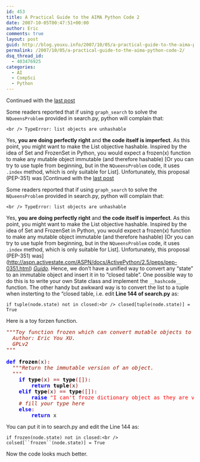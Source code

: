 ```yaml
---
id: 453
title: A Practical Guide to the AIMA Python Code 2
date: 2007-10-05T00:47:51+00:00
author: Eric
comments: true
layout: post
guid: http://blog.youxu.info/2007/10/05/a-practical-guide-to-the-aima-python-code-2/
permalink: /2007/10/05/a-practical-guide-to-the-aima-python-code-2/
dsq_thread_id:
  - 403476925
categories:
  - AI
  - CompSci
  - Python
---
```

Continued with the [last post](http://blog.youxu.info/2007/10/04/a-practical-guide-to-the-aima-python-code-1/)

Some readers reported that if using `graph_search` to solve the `NQueensProblem` provided in search.py, python will complain that:
  
`<br />
TypeError: list objects are unhashable`

Yes, **you are doing perfectly right** and **the code itself is imperfect**. As this point, you might want to make the List objective hashable. Inspired by the idea of Set and FrozenSet in Python, you would expect a frozen(x) function to make any mutable object immutable (and therefore hashable) [Or you can try to use tuple from beginning, but in the `NQueensProblem` code, it uses `.index` method, which is only suitable for List]. Unfortunately, this proposal (PEP-351) was [Continued with the [last post](http://blog.youxu.info/2007/10/04/a-practical-guide-to-the-aima-python-code-1/)

Some readers reported that if using `graph_search` to solve the `NQueensProblem` provided in search.py, python will complain that:
  
`<br />
TypeError: list objects are unhashable`

Yes, **you are doing perfectly right** and **the code itself is imperfect**. As this point, you might want to make the List objective hashable. Inspired by the idea of Set and FrozenSet in Python, you would expect a frozen(x) function to make any mutable object immutable (and therefore hashable) [Or you can try to use tuple from beginning, but in the `NQueensProblem` code, it uses `.index` method, which is only suitable for List]. Unfortunately, this proposal (PEP-351) was](http://aspn.activestate.com/ASPN/docs/ActivePython/2.5/peps/pep-0351.html) _[Guido](http://aspn.activestate.com/ASPN/docs/ActivePython/2.5/peps/pep-0351.html)._ Hence, we don&#8217;t have a unified way to convert any &#8220;state&#8221; to an immutable object and insert it in to &#8220;closed table&#8221;. One possible way to do this is to write your own State class and implement the `__hashcode__` function. The other handy but awkward way is to convert the list to a tuple when insterting to the &#8220;closed table, i.e. edit **Line 144 of search.py** as:

`if tuple(node.state) not in closed:<br />
closed[tuple(node.state)] = True`

Here is a toy forzen function.

<pre><tt></tt><tt><em><font color="#9a1900">"""Toy function frozen which can convert mutable objects to immutable</font></em>
<em><font color="#9a1900">	Author: Eric You XU.</font></em>
<em><font color="#9a1900">	GPLv2</font></em>
<em><font color="#9a1900">"""</font></em>

<strong><font color="#0000ff">def</font></strong> <strong><font color="#000000">frozen</font></strong><font color="#990000">(</font>x<font color="#990000">)</font><font color="#990000">:</font>
<em><font color="#9a1900">	"""Return the immutable version of an object.</font></em>
<em><font color="#9a1900">	"""</font></em>
	<strong><font color="#0000ff">if</font></strong> <strong><font color="#000000">type</font></strong><font color="#990000">(</font>x<font color="#990000">)</font> <font color="#990000">=</font><font color="#990000">=</font> <strong><font color="#000000">type</font></strong><font color="#990000">(</font><font color="#990000">[</font><font color="#990000">]</font><font color="#990000">)</font><font color="#990000">:</font>
		<strong><font color="#0000ff">return</font></strong> <strong><font color="#000000">tuple</font></strong><font color="#990000">(</font>x<font color="#990000">)</font>
	<strong><font color="#0000ff">elif</font></strong> <strong><font color="#000000">type</font></strong><font color="#990000">(</font>x<font color="#990000">)</font> <font color="#990000">=</font><font color="#990000">=</font> <strong><font color="#000000">type</font></strong><font color="#990000">(</font><font color="#990000">[</font><font color="#990000">]</font><font color="#990000">)</font><font color="#990000">:</font>
		<strong><font color="#0000ff">raise</font></strong> <font color="#ff0000">"I can't froze dictionary object as they are very hot."</font>
	<em><font color="#9a1900"># fill your type here</font></em>
	<strong><font color="#0000ff">else</font></strong><font color="#990000">:</font>
		<strong><font color="#0000ff">return</font></strong> x</tt></pre>

You can put it in to search.py and edit the Line 144 as:

`if frozen(node.state) not in closed:<br />
colsed[``frozen``(node.state)] = True`

Now the code looks much better.